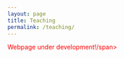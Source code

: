 ```yaml
---
layout: page
title: Teaching
permalink: /teaching/
---
```


<span style="color:red;">Webpage under development!/span>